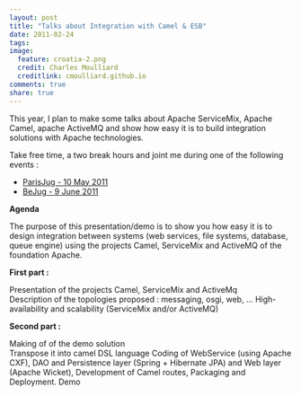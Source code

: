 ```yaml
---
layout: post
title: "Talks about Integration with Camel & ESB"
date: 2011-02-24
tags:
image:
  feature: croatia-2.png
  credit: Charles Moulliard
  creditlink: cmoulliard.github.io
comments: true
share: true
---
```


This year, I plan to make some talks about Apache ServiceMix, Apache Camel, apache ActiveMQ and show
how easy it is to build integration solutions with Apache technologies.

Take free time, a two break hours and joint me during one of the following events :

* <a href="http://www.parisjug.org/xwiki/bin/view/Meeting/20110510">ParisJug - 10 May 2011</a>
* <a href="http://www.bejug.org/confluenceBeJUG/display/BeJUG/Integration+with+Apache+Camel+and+ESB">BeJug - 9 June 2011</a>

<b>Agenda</b>

The purpose of this presentation/demo is to show you how easy it is to design integration between systems (web services, file systems, database, queue engine)
using the projects Camel, ServiceMix and ActiveMQ of the foundation Apache.

<b>First part :</b>

Presentation of the projects Camel, ServiceMix and ActiveMq<br/>Description of the topologies proposed : messaging, osgi, web, ...
High-availability and scalability (ServiceMix and/or ActiveMQ)

<b>Second part :</b>

Making of of the demo solution<br/>Transpose it into camel DSL language
Coding of WebService (using Apache CXF), DAO and Persistence layer (Spring + Hibernate JPA) and Web layer (Apache Wicket),
Development of Camel routes, Packaging and Deployment. Demo
